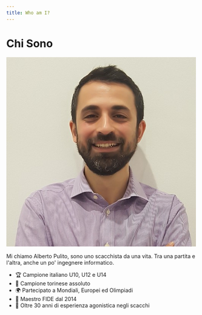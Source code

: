 ```yaml
---
title: Who am I?
---
```


# Chi Sono

<div class="grid grid-cols-2 items-center gap-8">
  <div class="flex justify-center">
    <img src="../images/profile-pic.jpg" alt="Profile Picture" class="w-48 h-48 object-cover rounded-lg shadow-lg border-4 border-gray-300" />
  </div>
  <div>
    <p class="text-lg">Mi chiamo Alberto Pulito, sono uno scacchista da una vita. Tra una partita e l'altra, anche un po' ingegnere informatico.</p>
    <ul class="mt-4 text-base space-y-2">
      <li>🏆 Campione italiano U10, U12 e U14</li>
      <li>🏅 Campione torinese assoluto</li>
      <li>🌍 Partecipato a Mondiali, Europei ed Olimpiadi</li>
      <li>🏅 Maestro FIDE dal 2014</li>
      <li>🔗 Oltre 30 anni di esperienza agonistica negli scacchi</li>
    </ul>
  </div>
</div>

<!-- Links on the left -->
<div class="absolute bottom-6 left-6 text-xl">
  <a href="https://github.com/apulito/slidev-chess-creativity" target="_blank" class="slidev-icon-btn">
    <carbon:logo-github />
  </a>
  <a href="https://albertopulito.com" target="_blank" class="slidev-icon-btn">
    <carbon:earth />
  </a>
</div>

<!-- navigation on the right -->
<div @click="$slidev.nav.next" class="absolute bottom-6 right-6 text-xl py-1" hover:bg="white op-10">
  <carbon:arrow-right />
</div>